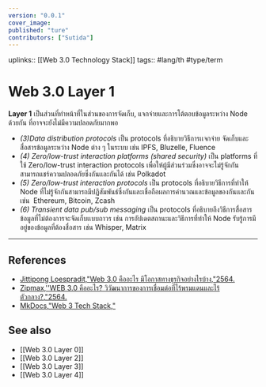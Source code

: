 ```yaml
---
version: "0.0.1"
cover_image:
published: "ture"
contributors: ["Sutida"]
---
```

uplinks:: [[Web 3.0 Technology Stack]]
tags:: #lang/th #type/term 

# Web 3.0 Layer 1
**Layer 1** เป็นส่วนที่ทำหน้าที่ในส่วนของการจัดเก็บ, แจกจ่ายและการโต้ตอบข้อมูลระหว่าง Node ด้วยกัน ที่อาจจะยังไม่มีความปลอดภัยมากพอ
- _(3)Data distribution protocols_ เป็น protocols ที่อธิบายวิธีการเเจกจ่าย จัดเก็บและสื่อสารข้อมูลระหว่าง Node ต่าง ๆ ในระบบ เช่น IPFS, Bluzelle, Fluence
- _(4) Zero/low-trust interaction platforms (shared security)_ เป็น platforms ที่ใช้ Zero/low-trust interaction protocols เพื่อให้ผู้มีส่วนร่วมซึ่งอาจจะไม่รู้จักกันสามารถแชร์ความปลอดภัยซึ่งกันเเละกันได้ เช่น Polkadot
- _(5) Zero/low-trust interaction protocols_ เป็น protocols ที่อธิบายวิธีการที่ทำให้ Node ที่ไม่รู้จักกันสามารถมีปฏิสัมพันธ์ซึ่งกันและเชื่อถือผลการคำนวณและข้อมูลของกันเเละกัน เช่น  Ethereum, Bitcoin, Zcash
- _(6) Transient data pub/sub messaging_ เป็น protocols ที่อธิบายถึงวิธีการสื่อสารข้อมูลที่ไม่ต้องการจะจัดเก็บเเบบถาวร เช่น การอัปเดตสถานะและวิธีการที่ทำให้ Node รับรู้การมีอยู่ของข้อมูลที่ต้องสื่อสาร เช่น Whisper, Matrix

---
## References
- [Jittipong Loespradit,"Web 3.0 คืออะไร มีโอกาสทางธุรกิจอย่างไรบ้าง,"2564.](https://www.martechthai.com/technology/what-is-web-3-and-marketing/)
- [Zipmax,''WEB 3.0 คืออะไร? วิวัฒนาการของการเชื่อมต่อที่ไร้พรมแดนและไร้ตัวกลาง?,"2564.](https://www.finnomena.com/zipmex/what-is-web-3-0/)
- [MkDocs,"Web 3 Tech Stack,"](https://web3-technology-stack.readthedocs.io/en/latest/)

## See also
- [[Web 3.0 Layer 0]]
- [[Web 3.0 Layer 2]]
- [[Web 3.0 Layer 3]]
- [[Web 3.0 Layer 4]]